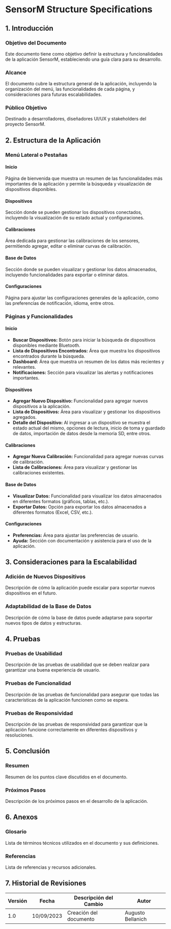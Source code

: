# SensorM Structure Specifications

## 1. Introducción

### Objetivo del Documento
Este documento tiene como objetivo definir la estructura y funcionalidades de la aplicación SensorM, estableciendo una guía clara para su desarrollo.

### Alcance
El documento cubre la estructura general de la aplicación, incluyendo la organización del menú, las funcionalidades de cada página, y consideraciones para futuras escalabilidades.

### Público Objetivo
Destinado a desarrolladores, diseñadores UI/UX y stakeholders del proyecto SensorM.

## 2. Estructura de la Aplicación

### Menú Lateral o Pestañas
#### Inicio
Página de bienvenida que muestra un resumen de las funcionalidades más importantes de la aplicación y permite la búsqueda y visualización de dispositivos disponibles.

#### Dispositivos
Sección donde se pueden gestionar los dispositivos conectados, incluyendo la visualización de su estado actual y configuraciones.

#### Calibraciones
Área dedicada para gestionar las calibraciones de los sensores, permitiendo agregar, editar o eliminar curvas de calibración.

#### Base de Datos
Sección donde se pueden visualizar y gestionar los datos almacenados, incluyendo funcionalidades para exportar o eliminar datos.

#### Configuraciones
Página para ajustar las configuraciones generales de la aplicación, como las preferencias de notificación, idioma, entre otros.

### Páginas y Funcionalidades
#### Inicio
- **Buscar Dispositivos:** Botón para iniciar la búsqueda de dispositivos disponibles mediante Bluetooth.
- **Lista de Dispositivos Encontrados:** Área que muestra los dispositivos encontrados durante la búsqueda.
- **Dashboard:** Área que muestra un resumen de los datos más recientes y relevantes.
- **Notificaciones:** Sección para visualizar las alertas y notificaciones importantes.

#### Dispositivos
- **Agregar Nuevo Dispositivo:** Funcionalidad para agregar nuevos dispositivos a la aplicación.
- **Lista de Dispositivos:** Área para visualizar y gestionar los dispositivos agregados.
- **Detalle del Dispositivo:** Al ingresar a un dispositivo se muestra el estado actual del mismo, opciones de lectura, inicio de toma y guardado de datos, importación de datos desde la memoria SD, entre otros.

#### Calibraciones
- **Agregar Nueva Calibración:** Funcionalidad para agregar nuevas curvas de calibración.
- **Lista de Calibraciones:** Área para visualizar y gestionar las calibraciones existentes.

#### Base de Datos
- **Visualizar Datos:** Funcionalidad para visualizar los datos almacenados en diferentes formatos (gráficos, tablas, etc.).
- **Exportar Datos:** Opción para exportar los datos almacenados a diferentes formatos (Excel, CSV, etc.).

#### Configuraciones
- **Preferencias:** Área para ajustar las preferencias de usuario.
- **Ayuda:** Sección con documentación y asistencia para el uso de la aplicación.

## 3. Consideraciones para la Escalabilidad

### Adición de Nuevos Dispositivos
Descripción de cómo la aplicación puede escalar para soportar nuevos dispositivos en el futuro.

### Adaptabilidad de la Base de Datos
Descripción de cómo la base de datos puede adaptarse para soportar nuevos tipos de datos y estructuras.

## 4. Pruebas

### Pruebas de Usabilidad
Descripción de las pruebas de usabilidad que se deben realizar para garantizar una buena experiencia de usuario.

### Pruebas de Funcionalidad
Descripción de las pruebas de funcionalidad para asegurar que todas las características de la aplicación funcionen como se espera.

### Pruebas de Responsividad
Descripción de las pruebas de responsividad para garantizar que la aplicación funcione correctamente en diferentes dispositivos y resoluciones.

## 5. Conclusión

### Resumen
Resumen de los puntos clave discutidos en el documento.

### Próximos Pasos
Descripción de los próximos pasos en el desarrollo de la aplicación.

## 6. Anexos

### Glosario
Lista de términos técnicos utilizados en el documento y sus definiciones.

### Referencias
Lista de referencias y recursos adicionales.

## 7. Historial de Revisiones

| Versión | Fecha       | Descripción del Cambio | Autor |
|---------|-------------|------------------------|-------|
| 1.0     | 10/09/2023  | Creación del documento | Augusto Bellanich |
